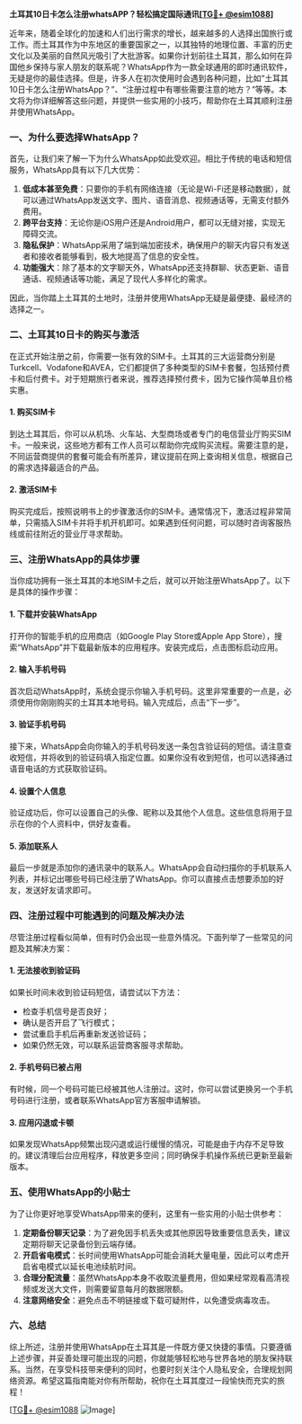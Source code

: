 **土耳其10日卡怎么注册whatsAPP？轻松搞定国际通讯[[TG💪+ @esim1088](https://t.me/s/esim1088)]**

近年来，随着全球化的加速和人们出行需求的增长，越来越多的人选择出国旅行或工作。而土耳其作为中东地区的重要国家之一，以其独特的地理位置、丰富的历史文化以及美丽的自然风光吸引了大批游客。如果你计划前往土耳其，那么如何在异国他乡保持与家人朋友的联系呢？WhatsApp作为一款全球通用的即时通讯软件，无疑是你的最佳选择。但是，许多人在初次使用时会遇到各种问题，比如“土耳其10日卡怎么注册WhatsApp？”、“注册过程中有哪些需要注意的地方？”等等。本文将为你详细解答这些问题，并提供一些实用的小技巧，帮助你在土耳其顺利注册并使用WhatsApp。

### 一、为什么要选择WhatsApp？

首先，让我们来了解一下为什么WhatsApp如此受欢迎。相比于传统的电话和短信服务，WhatsApp具有以下几大优势：

1. **低成本甚至免费**：只要你的手机有网络连接（无论是Wi-Fi还是移动数据），就可以通过WhatsApp发送文字、图片、语音消息、视频通话等，无需支付额外费用。
2. **跨平台支持**：无论你是iOS用户还是Android用户，都可以无缝对接，实现无障碍交流。
3. **隐私保护**：WhatsApp采用了端到端加密技术，确保用户的聊天内容只有发送者和接收者能够看到，极大地提高了信息的安全性。
4. **功能强大**：除了基本的文字聊天外，WhatsApp还支持群聊、状态更新、语音通话、视频通话等功能，满足了现代人多样化的需求。

因此，当你踏上土耳其的土地时，注册并使用WhatsApp无疑是最便捷、最经济的选择之一。

### 二、土耳其10日卡的购买与激活

在正式开始注册之前，你需要一张有效的SIM卡。土耳其的三大运营商分别是Turkcell、Vodafone和AVEA，它们都提供了多种类型的SIM卡套餐，包括预付费卡和后付费卡。对于短期旅行者来说，推荐选择预付费卡，因为它操作简单且价格实惠。

#### 1. 购买SIM卡
到达土耳其后，你可以从机场、火车站、大型商场或者专门的电信营业厅购买SIM卡。一般来说，这些地方都有工作人员可以帮助你完成购买流程。需要注意的是，不同运营商提供的套餐可能会有所差异，建议提前在网上查询相关信息，根据自己的需求选择最适合的产品。

#### 2. 激活SIM卡
购买完成后，按照说明书上的步骤激活你的SIM卡。通常情况下，激活过程非常简单，只需插入SIM卡并将手机开机即可。如果遇到任何问题，可以随时咨询客服热线或前往附近的营业厅寻求帮助。

### 三、注册WhatsApp的具体步骤

当你成功拥有一张土耳其的本地SIM卡之后，就可以开始注册WhatsApp了。以下是具体的操作步骤：

#### 1. 下载并安装WhatsApp
打开你的智能手机的应用商店（如Google Play Store或Apple App Store），搜索“WhatsApp”并下载最新版本的应用程序。安装完成后，点击图标启动应用。

#### 2. 输入手机号码
首次启动WhatsApp时，系统会提示你输入手机号码。这里非常重要的一点是，必须使用你刚刚购买的土耳其本地号码。输入完成后，点击“下一步”。

#### 3. 验证手机号码
接下来，WhatsApp会向你输入的手机号码发送一条包含验证码的短信。请注意查收短信，并将收到的验证码填入指定位置。如果你没有收到短信，也可以选择通过语音电话的方式获取验证码。

#### 4. 设置个人信息
验证成功后，你可以设置自己的头像、昵称以及其他个人信息。这些信息将用于显示在你的个人资料中，供好友查看。

#### 5. 添加联系人
最后一步就是添加你的通讯录中的联系人。WhatsApp会自动扫描你的手机联系人列表，并标记出哪些号码已经注册了WhatsApp。你可以直接点击想要添加的好友，发送好友请求即可。

### 四、注册过程中可能遇到的问题及解决办法

尽管注册过程看似简单，但有时仍会出现一些意外情况。下面列举了一些常见的问题及其解决方案：

#### 1. 无法接收到验证码
如果长时间未收到验证码短信，请尝试以下方法：
- 检查手机信号是否良好；
- 确认是否开启了飞行模式；
- 尝试重启手机后再重新发送验证码；
- 如果仍然无效，可以联系运营商客服寻求帮助。

#### 2. 手机号码已被占用
有时候，同一个号码可能已经被其他人注册过。这时，你可以尝试更换另一个手机号码进行注册，或者联系WhatsApp官方客服申请解锁。

#### 3. 应用闪退或卡顿
如果发现WhatsApp频繁出现闪退或运行缓慢的情况，可能是由于内存不足导致的。建议清理后台应用程序，释放更多空间；同时确保手机操作系统已更新至最新版本。

### 五、使用WhatsApp的小贴士

为了让你更好地享受WhatsApp带来的便利，这里有一些实用的小贴士供参考：

1. **定期备份聊天记录**：为了避免因手机丢失或其他原因导致重要信息丢失，建议定期将聊天记录备份到云端存储。
2. **开启省电模式**：长时间使用WhatsApp可能会消耗大量电量，因此可以考虑开启省电模式以延长电池续航时间。
3. **合理分配流量**：虽然WhatsApp本身不收取流量费用，但如果经常观看高清视频或发送大文件，则需要留意每月的数据限额。
4. **注意网络安全**：避免点击不明链接或下载可疑附件，以免遭受病毒攻击。

### 六、总结

综上所述，注册并使用WhatsApp在土耳其是一件既方便又快捷的事情。只要遵循上述步骤，并妥善处理可能出现的问题，你就能够轻松地与世界各地的朋友保持联系。当然，在享受科技带来便利的同时，也要时刻关注个人隐私安全，合理规划网络资源。希望这篇指南能对你有所帮助，祝你在土耳其度过一段愉快而充实的旅程！

[[TG💪+ @esim1088](https://t.me/s/esim1088) ![Image](https://i.postimg.cc/4NQfJmqS/Snipaste-2025-05-13-00-14-12.png)]